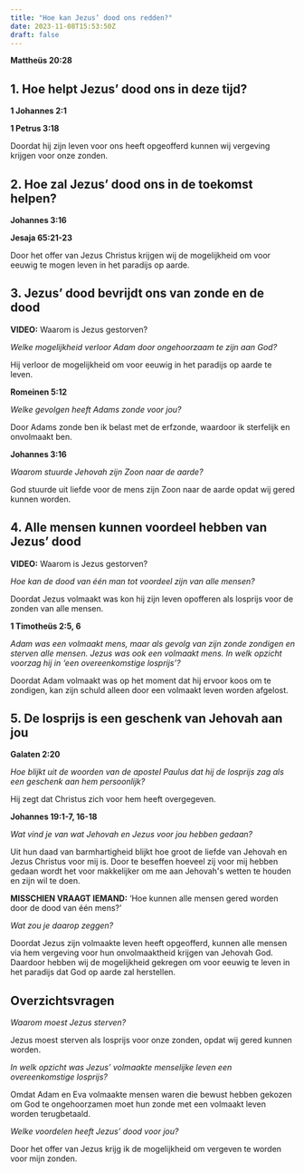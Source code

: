 ```yaml
---
title: "Hoe kan Jezus’ dood ons redden?"
date: 2023-11-08T15:53:50Z
draft: false
---
```


**Mattheüs 20:28**

## 1. Hoe helpt Jezus’ dood ons in deze tijd?

**1 Johannes 2:1**

**1 Petrus 3:18**

Doordat hij zijn leven voor ons heeft opgeofferd kunnen wij vergeving krijgen voor onze zonden.

## 2. Hoe zal Jezus’ dood ons in de toekomst helpen?

**Johannes 3:16**

**Jesaja 65:21-23**

Door het offer van Jezus Christus krijgen wij de mogelijkheid om voor eeuwig te mogen leven in het paradijs op aarde.

## 3. Jezus’ dood bevrijdt ons van zonde en de dood

**VIDEO:** Waarom is Jezus gestorven?

_Welke mogelijkheid verloor Adam door ongehoorzaam te zijn aan God?_

Hij verloor de mogelijkheid om voor eeuwig in het paradijs op aarde te leven.

**Romeinen 5:12**

_Welke gevolgen heeft Adams zonde voor jou?_

Door Adams zonde ben ik belast met de erfzonde, waardoor ik sterfelijk en onvolmaakt ben.

**Johannes 3:16**

_Waarom stuurde Jehovah zijn Zoon naar de aarde?_

God stuurde uit liefde voor de mens zijn Zoon naar de aarde opdat wij gered kunnen worden.

## 4. Alle mensen kunnen voordeel hebben van Jezus’ dood

**VIDEO:** Waarom is Jezus gestorven?

_Hoe kan de dood van één man tot voordeel zijn van alle mensen?_

Doordat Jezus volmaakt was kon hij zijn leven opofferen als losprijs voor de zonden van alle mensen.

**1 Timotheüs 2:5, 6**

_Adam was een volmaakt mens, maar als gevolg van zijn zonde zondigen en sterven alle mensen. Jezus was ook een volmaakt mens. In welk opzicht voorzag hij in ‘een overeenkomstige losprijs’?_

Doordat Adam volmaakt was op het moment dat hij ervoor koos om te zondigen, kan zijn schuld alleen door een volmaakt leven worden afgelost.

## 5. De losprijs is een geschenk van Jehovah aan jou

**Galaten 2:20**

_Hoe blijkt uit de woorden van de apostel Paulus dat hij de losprijs zag als een geschenk aan hem persoonlijk?_

Hij zegt dat Christus zich voor hem heeft overgegeven.

**Johannes 19:1-7, 16-18**

_Wat vind je van wat Jehovah en Jezus voor jou hebben gedaan?_

Uit hun daad van barmhartigheid blijkt hoe groot de liefde van Jehovah en Jezus Christus voor mij is. Door te beseffen hoeveel zij voor mij
hebben gedaan wordt het voor makkelijker om me aan Jehovah's wetten te houden en zijn wil te doen.

**MISSCHIEN VRAAGT IEMAND:** ‘Hoe kunnen alle mensen gered worden door de dood van één mens?’

_Wat zou je daarop zeggen?_

Doordat Jezus zijn volmaakte leven heeft opgeofferd, kunnen alle mensen via hem vergeving voor hun onvolmaaktheid krijgen van Jehovah God.
Daardoor hebben wij de mogelijkheid gekregen om voor eeuwig te leven in het paradijs dat God op aarde zal herstellen.

## Overzichtsvragen

_Waarom moest Jezus sterven?_

Jezus moest sterven als losprijs voor onze zonden, opdat wij gered kunnen worden.

_In welk opzicht was Jezus’ volmaakte menselijke leven een overeenkomstige losprijs?_

Omdat Adam en Eva volmaakte mensen waren die bewust hebben gekozen om God te ongehoorzamen moet hun zonde met een volmaakt leven worden
terugbetaald.

_Welke voordelen heeft Jezus’ dood voor jou?_

Door het offer van Jezus krijg ik de mogelijkheid om vergeven te worden voor mijn zonden.
